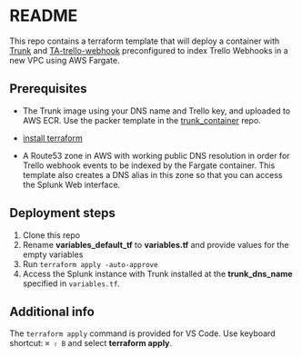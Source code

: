 README
===

This repo contains a terraform template that will deploy a container with [Trunk](https://github.com/northben/trunk) and [TA-trello-webhook](https://github.com/northben/ta-trello-webhook) preconfigured to index Trello Webhooks in a new VPC using AWS Fargate. 

Prerequisites
---
* The Trunk image using your DNS name and Trello key, and uploaded to AWS ECR. Use the packer template in the [trunk_container](https://github.com/northben/trunk_container) repo.

* [install terraform](https://learn.hashicorp.com/tutorials/terraform/install-cli)

* A Route53 zone in AWS with working public DNS resolution in order for Trello webhook events to be indexed by the Fargate container. This template also creates a DNS alias in this zone so that you can access the Splunk Web interface.

Deployment steps
---
1. Clone this repo
1. Rename __variables_default_tf__ to __variables.tf__ and provide values for the empty variables
1. Run `terraform apply -auto-approve`
1. Access the Splunk instance with Trunk installed at the __trunk_dns_name__ specified in `variables.tf`.

Additional info
---

The `terraform apply` command is provided for VS Code. Use keyboard shortcut: `⌘ ⇧ B` and select __terraform apply__.
